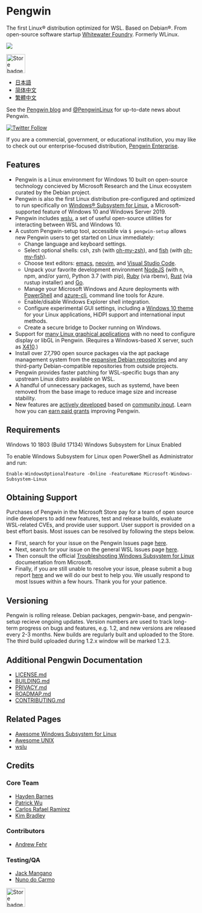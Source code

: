 # Pengwin

The first Linux® distribution optimized for WSL. Based on Debian®. From open-source software startup [Whitewater Foundry](https://whitewaterfoundry.com). Formerly WLinux.

<img src='https://github.com/WhitewaterFoundry/Screenshots/raw/master/ezgif.com-gif-maker.gif'>

<a href='//www.microsoft.com/store/apps/9NV1GV1PXZ6P?ocid=badge'><img src='https://assets.windowsphone.com/85864462-9c82-451e-9355-a3d5f874397a/English_get-it-from-MS_InvariantCulture_Default.png' alt='Store badge' height=50/></a>

- [日本語](README.ja.md)
- [简体中文](README.zh-hans.md)
- [繁體中文](README.zh-hant.md)

See the [Pengwin blog](https://www.pengwin.dev/blog) and [@PengwinLinux](https://twitter.com/PengwinLinux) for up-to-date news about Pengwin. 

[![Twitter Follow](https://img.shields.io/twitter/follow/espadrine.svg?label=Follow&style=social)](https://twitter.com/PengwinLinux)

If you are a commercial, government, or educational institution, you may like to check out our enterprise-focused distribution, [Pengwin Enterprise](https://github.com/WhitewaterFoundry/Pengwin-Enterprise).

## Features

- Pengwin is a Linux environment for Windows 10 built on open-source technology concieved by Microsoft Research and the Linux ecosystem curated by the Debian project.
- Pengwin is also the first Linux distribution pre-configured and optimized to run specifically on [Windows® Subsystem for Linux](https://github.com/sirredbeard/Awesome-WSL), a Microsoft-supported feature of Windows 10 and Windows Server 2019.
- Pengwin includes [wslu](https://github.com/wslutilities/wslu), a set of useful open-source utilities for interacting between WSL and Windows 10.
- A custom Pengwin-setup tool, accessible via `$ pengwin-setup` allows new Pengwin users to get started on Linux immediately:
    - Change language and keyboard settings.
    - Select optional shells: csh, zsh (with [oh-my-zsh](https://ohmyz.sh/)), and [fish](https://fishshell.com/) (with [oh-my-fish](https://github.com/oh-my-fish/oh-my-fish)).
    - Choose text editors: [emacs](https://www.gnu.org/software/emacs/), [neovim](https://neovim.io/), and [Visual Studio Code](https://code.visualstudio.com/).
    - Unpack your favorite development environment [NodeJS](https://nodejs.org/) (with n, npm, and/or yarn), Python 3.7 (with pip), [Ruby](http://www.ruby-lang.org/) (via rbenv), [Rust](https://www.rust-lang.org/) (via rustup installer) and [Go](https://golang.org/).
    - Manage your Microsoft Windows and Azure deployments with [PowerShell](https://github.com/PowerShell/PowerShell) and [azure-cli](https://github.com/Azure/azure-cli), command line tools for Azure.
    - Enable/disable Windows Explorer shell integration.
    - Configure experimental GUI settings, including a [Windows 10 theme](https://github.com/B00merang-Project/Windows-10) for your Linux applications, HiDPI support and international input methods.
    - Create a secure bridge to Docker running on Windows.
- Support for [many Linux graphical applications](https://github.com/ethanhs/WSL-Programs) with no need to configure display or libGL in Pengwin. (Requires a Windows-based X server, such as [X410](http://afflnk.microsoft.com/c/1291904/459838/7593?prodsku=9NLP712ZMN9Q&u=https%3A%2F%2Fwww.microsoft.com%2Fen-us%2Fstore%2Fp%2Fx410%2F9NLP712ZMN9Q).)
- Install over 27,790 open source packages via the apt package management system from the [expansive Debian repositories](https://packages.debian.org/testing/) and any third-party Debian-compatible repositories from outside projects.
- Pengwin provides faster patching for WSL-specific bugs than any upstream Linux distro available on WSL.
- A handful of unnecessary packages, such as systemd, have been removed from the base image to reduce image size and increase stability.
- New features are [actively developed](https://github.com/WhitewaterFoundry/Pengwin/pulls) based on [community input](https://github.com/WhitewaterFoundry/Pengwin/issues). Learn how you can [earn paid grants](CONTRIBUTING.md) improving Pengwin. 

## Requirements

Windows 10 1803 (Build 17134)
Windows Subsystem for Linux Enabled

To enable Windows Subsystem for Linux open PowerShell as Administrator and run:

```
Enable-WindowsOptionalFeature -Online -FeatureName Microsoft-Windows-Subsystem-Linux
```

## Obtaining Support

Purchases of Pengwin in the Microsoft Store pay for a team of open source indie developers to add new features, test and release builds, evaluate WSL-related CVEs, and provide user support. User support is provided on a best effort basis. Most issues can be resolved by following the steps below. 

- First, search for your issue on the Pengwin Issues page [here](https://github.com/whitewaterfoundry/Pengwin/issues).
- Next, search for your issue on the general WSL Issues page [here](https://github.com/Microsoft/WSL/issues).
- Then consult the official [Troubleshooting Windows Subsystem for Linux](https://docs.microsoft.com/en-us/windows/wsl/troubleshooting) documentation from Microsoft.
- Finally, if you are still unable to resolve your issue, please submit a bug report [here](https://github.com/WhitewaterFoundry/Pengwin/issues/new?template=bug_report.md) and we will do our best to help you. We usually respond to most Issues within a few hours. Thank you for your patience.

## Versioning

Pengwin is rolling release. Debian packages, pengwin-base, and pengwin-setup recieve ongoing updates. Version numbers are used to track long-term progress on bugs and features, e.g. 1.2, and new versions are released every 2-3 months. New builds are regularly built and uploaded to the Store. The third build uploaded during 1.2.x window will be marked 1.2.3.

## Additional Pengwin Documentation

- [LICENSE.md](LICENSE.md)
- [BUILDING.md](BUILDING.md)
- [PRIVACY.md](PRIVACY.md)
- [ROADMAP.md](ROADMAP.md)
- [CONTRIBUTING.md](CONTRIBUTING.md)

## Related Pages

- [Awesome Windows Subsystem for Linux](https://github.com/sirredbeard/Awesome-WSL)
- [Awesome UNIX](https://github.com/sirredbeard/Awesome-UNIX)
- [wslu](https://github.com/wslutilities/wslu)

## Credits

### Core Team

- [Hayden Barnes](https://github.com/sirredbeard)
- [Patrick Wu](https://github.com/patrick330602)
- [Carlos Rafael Ramirez](https://github.com/crramirez)
- [Kim Bradley](https://github.com/grufwub)

### Contributors

- [Andrew Fehr](https://github.com/ThatWeirdAndrew)

### Testing/QA

- [Jack Mangano](https://thechipcollective.com/)
- [Nuno do Carmo](http://wslcorsair.blogspot.com/)

<a href='//www.microsoft.com/store/apps/9NV1GV1PXZ6P?ocid=badge'><img src='https://assets.windowsphone.com/85864462-9c82-451e-9355-a3d5f874397a/English_get-it-from-MS_InvariantCulture_Default.png' alt='Store badge' height=50/></a>
